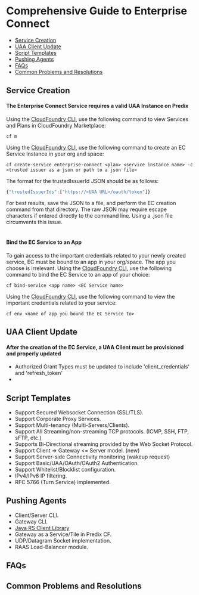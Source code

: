 # Comprehensive Guide to Enterprise Connect

* [Service Creation](#service-creation)
* [UAA Client Update](#uaa-client-update)
* [Script Templates](#script-templates) 
* [Pushing Agents](#pushing-agents) 
* [FAQs](#faqs) 
* [Common Problems and Resolutions](#common-problems-and-resolutions) 

## Service Creation
#### The Enterprise Connect Service requires a valid UAA Instance on Predix
Using the [CloudFoundry CLI](https://docs.cloudfoundry.org/cf-cli/install-go-cli.html), use the following command to view Services and Plans in CloudFoundry Marketplace:
```
cf m
```
Using the [CloudFoundry CLI](https://docs.cloudfoundry.org/cf-cli/install-go-cli.html), use the following command to create an EC Service Instance in your org and space:
```
cf create-service enterprise-connect <plan> <service instance name> -c <trusted issuer as a json or path to a json file>
```
The format for the trustedIssuerId JSON should be as follows:
```javascript
{"trustedIssuerIds":["https://<UAA URL>/oauth/token"]}
```
For best results, save the JSON to a file, and perform the EC creation command from that directory. The raw JSON may require escape characters if entered directly to the command line. Using a .json file circumvents this issue.</br></br>
#### Bind the EC Service to an App
To gain access to the important credentials related to your newly created service, EC must be bound to an app in your org/space. The app you choose is irrelevant. Using the [CloudFoundry CLI](https://docs.cloudfoundry.org/cf-cli/install-go-cli.html), use the following command to bind the EC Service to an app of your choice:
```
cf bind-service <app name> <EC Service name>
```
Using the [CloudFoundry CLI](https://docs.cloudfoundry.org/cf-cli/install-go-cli.html), use the following command to view the important credentials related to your service:
```
cf env <name of app you bound the EC Service to>
```
## UAA Client Update
#### After the creation of the EC Service, a UAA Client must be provisioned and properly updated 
- Authorized Grant Types must be updated to include 'client_credentials' and 'refresh_token'
- 
## Script Templates 
- Support Secured Websocket Connection (SSL/TLS).
- Support Corporate Proxy Services.
- Support Multi-tenancy (Multi-Servers/Clients).
- Support All Streaming/non-streaming TCP protocols. (ICMP, SSH, FTP, sFTP, etc.)
- Supports Bi-Directional streaming provided by the Web Socket Protocol.
- Support Client => Gateway <= Server model. (new)
- Support Server-side Connectivity monitoring (wakeup request)
- Support Basic/UAA/OAuth/OAuth2 Authentication.
- Support Whitelist/Blocklist configuration.
- IPv4/IPv6 IP filtering.
- RFC 5766 (Turn Service) implemented.

## Pushing Agents
- Client/Server CLI.
- Gateway CLI.
- [Java RS Client Library](https://github.build.ge.com/212359746/phConnectivityJavaClientLib)
- Gateway as a Service/Tile in Predix CF.
- UDP/Datagram Socket implementation.
- RAAS Load-Balancer module.

## FAQs


## Common Problems and Resolutions